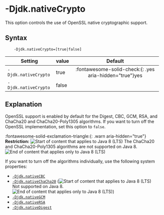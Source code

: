 <!--
* Copyright (c) 2017, 2021 IBM Corp. and others
*
* This program and the accompanying materials are made
* available under the terms of the Eclipse Public License 2.0
* which accompanies this distribution and is available at
* https://www.eclipse.org/legal/epl-2.0/ or the Apache
* License, Version 2.0 which accompanies this distribution and
* is available at https://www.apache.org/licenses/LICENSE-2.0.
*
* This Source Code may also be made available under the
* following Secondary Licenses when the conditions for such
* availability set forth in the Eclipse Public License, v. 2.0
* are satisfied: GNU General Public License, version 2 with
* the GNU Classpath Exception [1] and GNU General Public
* License, version 2 with the OpenJDK Assembly Exception [2].
*
* [1] https://www.gnu.org/software/classpath/license.html
* [2] http://openjdk.java.net/legal/assembly-exception.html
*
* SPDX-License-Identifier: EPL-2.0 OR Apache-2.0 OR GPL-2.0 WITH
* Classpath-exception-2.0 OR LicenseRef-GPL-2.0 WITH Assembly-exception
-->

# -Djdk.nativeCrypto

This option controls the use of OpenSSL native cryptographic support.


## Syntax

        -Djdk.nativeCrypto=[true|false]

| Setting              | value    | Default                                                                        |
|----------------------|----------|:------------------------------------------------------------------------------:|
| `-Djdk.nativeCrypto` | true     | :fontawesome-solid-check:{: .yes aria-hidden="true"}<span class="sr-only">yes</span> |
| `-Djdk.nativeCrypto` | false    |                                                                                |

## Explanation

OpenSSL support is enabled by default for the Digest, CBC, GCM, RSA, and ChaCha20 and ChaCha20-Poly1305 algorithms. If you want to turn off the OpenSSL implementation, set this option to `false`.


:fontawesome-solid-exclamation-triangle:{: .warn aria-hidden="true"} **Restriction:**  ![Start of content that applies to Java 8 (LTS)](cr/java8.png) The ChaCha20 and ChaCha20-Poly1305 algorithms are not supported on Java 8. ![End of content that applies only to Java 8 (LTS)](cr/java_close_lts.png)


If you want to turn off the algorithms individually, use the following system properties:

- [`-Djdk.nativeCBC`](djdknativecbc.md)
- [`-Djdk.nativeChaCha20`](djdknativechacha20.md) (![Start of content that applies to Java 8 (LTS)](cr/java8.png) Not supported on Java 8. ![End of content that applies only to Java 8 (LTS)](cr/java_close_lts.png))
- [`-Djdk.nativeGCM`](djdknativegcm.md)
- [`-Djdk.nativeRSA`](djdknativersa.md)
- [`-Djdk.nativeDigest`](djdknativedigest.md)

<!-- ==== END OF TOPIC ==== djdknativecrypto.md ==== -->
